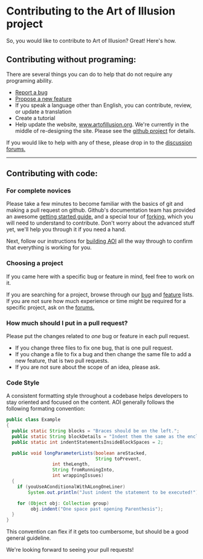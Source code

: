 # Contributing to the Art of Illusion project

So, you would like to contribute to Art of Illusion? Great! Here's how.

## Contributing without programing:

There are several things you can do to help that do not require
any programing ability.

 * [Report a bug](https://sourceforge.net/p/aoi/bugs/)
 * [Propose a new feature](https://sourceforge.net/p/aoi/feature-requests/)
 * If you speak a language other than English, you can contribute,
review, or update a translation
 * Create a tutorial
 * Help update the website, www.artofillusion.org. We're currently in
the middle of re-designing the site. Please see the
[github project](https://github.com/ArtOfIllusion/AOI-website) for
details.

If you would like to help with any of these, please drop in to
the [discussion forums.](https://sourecforge.net/p/aoi/discussion)

------------------------------------------------------

## Contributing with code:

### For complete novices

Please take a few minutes to become familiar with the basics of git
and making a pull request on github. Github's documentation team has
provided an awesome
[getting started guide,](https://guides.github.com/activities/hello-world/)
and a special tour of
[forking,](https://guides.github.com/activities/forking) which you will
need to understand to contribute. Don't worry about the advanced stuff 
yet, we'll help you through it if you need a hand.

Next, follow our instructions for [building AOI](./Building.md) all
the way through to confirm that everything is working for you. 

### Choosing a project

If you came here with a specific bug or feature in mind, feel free to
work on it. 

If you are searching for a project, browse through our
[bug](https://sourceforge.net/p/aoi/bugs) and
[feature](https://sourceforge.net/p/aoi/feature-requests) lists.
If you are not sure how much experience or time might be required
for a specific project, ask on the
[forums.](https://sourceforge.net/p/aoi/discussion)

### How much should I put in a pull request?

Please put the changes related to *one* bug or feature in each pull
request.

 * If you change three files to fix one bug, that is one pull request.
 * If you change a file to fix a bug and then change the same file to
add a new feature, that is two pull requests.
 * If you are not sure about the scope of an idea, please ask.

### Code Style

A consistent formatting style throughout a codebase helps developers
to stay oriented and focused on the content. AOI generally follows the
following formating convention:

```java
public class Example
{
  public static String blocks = "Braces should be on the left.";
  public static String blockDetails = "Indent them the same as the enclosing declaration.";
  public static int indentStatementsInsideBlockSpaces = 2;

  public void longParameterLists(boolean areStacked,
                                 String toPrevent,
				 int theLength,
				 String fromRunningInto,
				 int wrappingIssues)
  {
    if (youUseAConditionalWithALongOneLiner)
        System.out.println("Just indent the statement to be executed!");

    for (Object obj: Collection group)
         obj.indent("One space past opening Parenthesis");
  }
}
```

This convention can flex if it gets too cumbersome, but should be a
good general guideline.

We're looking forward to seeing your pull requests!
